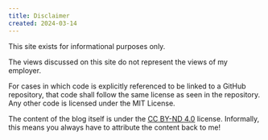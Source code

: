 ```yaml
---
title: Disclaimer
created: 2024-03-14
---
```

This site exists for informational purposes only. 

The views discussed on this site do not represent the views of my employer.

For cases in which code is explicitly referenced to be linked to a GitHub repository, that code shall follow the same license as seen in the repository. Any other code is licensed under the MIT License.

The content of the blog itself is under the [CC BY-ND 4.0](https://creativecommons.org/licenses/by-nd/4.0/) license. Informally, this means you always have to attribute the content back to me!